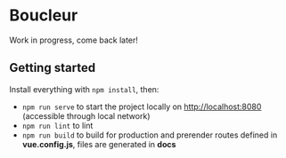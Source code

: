 # Boucleur
Work in progress, come back later!

## Getting started
Install everything with `npm install`, then:
- `npm run serve` to start the project locally on [http://localhost:8080]() (accessible through local network)
- `npm run lint` to lint
- `npm run build` to build for production and prerender routes defined in **vue.config.js**, files are generated in **docs**

